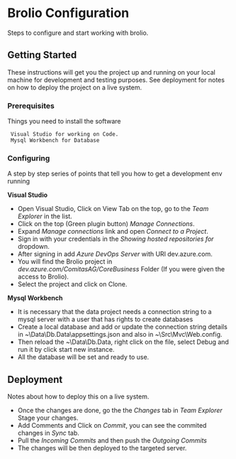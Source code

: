 # Brolio Configuration 

Steps to configure and start working with brolio.

## Getting Started

These instructions will get you the project up and running on your local machine for development and testing purposes. See deployment for notes on how to deploy the project on a live system.

### Prerequisites

Things you need to install the software

```
 Visual Studio for working on Code.
 Mysql Workbench for Database
```
### Configuring

A step by step series of points that tell you how to get a development env running

 **Visual Studio**

* Open Visual Studio, Click on View Tab on the top, go to the *Team Explorer* in the list.
* Click on the top (Green plugin button) *Manage Connections*.
* Expand *Manage connections* link and open *Connect to a Project*.
* Sign in with your credentials in the *Showing hosted repositories for* dropdown.
* After signing in add *Azure DevOps Server* with URl dev.azure.com.
* You will find the Brolio project in *dev.azure.com/ComitasAG/CoreBusiness* Folder (If you were given the access to Brolio).
* Select the project and click on Clone.

**Mysql Workbench**

 * It is necessary that the data project needs a connection string to a mysql server with a user that has rights to create databases
 * Create a local database and add or update the connection string details in ~\Data\Db.Data\appsettings.json and also in ~\Src\Mvc\Web.config.
 * Then reload the ~\Data\Db.Data, right click on the file, select Debug and run it by click start new instance.
 * All the database will be set and ready to use.
 
 ## Deployment

Notes about how to deploy this on a live system.

* Once the changes are done, go the the *Changes* tab in *Team Explorer* Stage your changes.
* Add Comments and Click on *Commit*, you can see the commited changes in *Sync* tab.
* Pull the *Incoming Commits* and then push the *Outgoing Commits* 
* The changes will be then deployed to the targeted server.





